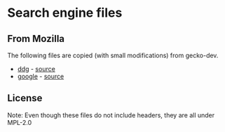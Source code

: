 # Search engine files

## From Mozilla

The following files are copied (with small modifications) from gecko-dev.

- [ddg](./ddg/) - [source](https://searchfox.org/mozilla-central/source/browser/components/search/extensions/ddg/)
- [google](./google/) - [source](https://searchfox.org/mozilla-central/source/browser/components/search/extensions/google/)

## License

Note: Even though these files do not include headers, they are all under MPL-2.0

